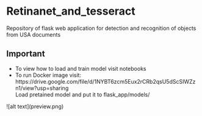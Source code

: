 # Retinanet_and_tesseract
Repository of flask web application for detection and recognition of objects from USA documents
## Important
<ul>
<li>To view how to load and train model visit notebooks</li>
<li>To run Docker image visit:<br>https://drive.google.com/file/d/1NYBT6zcm5Eux2rCRb2qsU5dScSIWZzn1/view?usp=sharing<br>Load pretained model and put it to flask_app/models/</li>
</ul>
![alt text](preview.png) 
